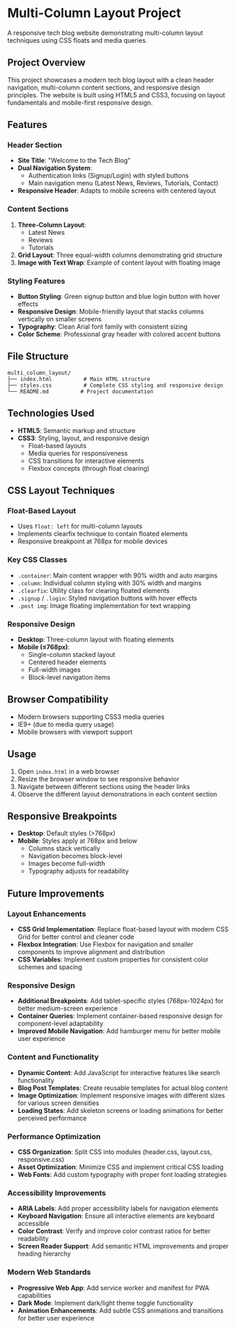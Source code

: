 # Multi-Column Layout Project

A responsive tech blog website demonstrating multi-column layout techniques using CSS floats and media queries.

## Project Overview

This project showcases a modern tech blog layout with a clean header navigation, multi-column content sections, and responsive design principles. The website is built using HTML5 and CSS3, focusing on layout fundamentals and mobile-first responsive design.

## Features

### Header Section
- **Site Title**: "Welcome to the Tech Blog"
- **Dual Navigation System**:
  - Authentication links (Signup/Login) with styled buttons
  - Main navigation menu (Latest News, Reviews, Tutorials, Contact)
- **Responsive Header**: Adapts to mobile screens with centered layout

### Content Sections
1. **Three-Column Layout**: 
   - Latest News
   - Reviews  
   - Tutorials
2. **Grid Layout**: Three equal-width columns demonstrating grid structure
3. **Image with Text Wrap**: Example of content layout with floating image

### Styling Features
- **Button Styling**: Green signup button and blue login button with hover effects
- **Responsive Design**: Mobile-friendly layout that stacks columns vertically on smaller screens
- **Typography**: Clean Arial font family with consistent sizing
- **Color Scheme**: Professional gray header with colored accent buttons

## File Structure

```
multi_column_layout/
├── index.html          # Main HTML structure
├── styles.css          # Complete CSS styling and responsive design
└── README.md          # Project documentation
```

## Technologies Used

- **HTML5**: Semantic markup and structure
- **CSS3**: Styling, layout, and responsive design
  - Float-based layouts
  - Media queries for responsiveness
  - CSS transitions for interactive elements
  - Flexbox concepts (through float clearing)

## CSS Layout Techniques

### Float-Based Layout
- Uses `float: left` for multi-column layouts
- Implements clearfix technique to contain floated elements
- Responsive breakpoint at 768px for mobile devices

### Key CSS Classes
- `.container`: Main content wrapper with 90% width and auto margins
- `.column`: Individual column styling with 30% width and margins
- `.clearfix`: Utility class for clearing floated elements
- `.signup` / `.login`: Styled navigation buttons with hover effects
- `.post img`: Image floating implementation for text wrapping

### Responsive Design
- **Desktop**: Three-column layout with floating elements
- **Mobile (≤768px)**: 
  - Single-column stacked layout
  - Centered header elements
  - Full-width images
  - Block-level navigation items

## Browser Compatibility

- Modern browsers supporting CSS3 media queries
- IE9+ (due to media query usage)
- Mobile browsers with viewport support

## Usage

1. Open `index.html` in a web browser
2. Resize the browser window to see responsive behavior
3. Navigate between different sections using the header links
4. Observe the different layout demonstrations in each content section

## Responsive Breakpoints

- **Desktop**: Default styles (>768px)
- **Mobile**: Styles apply at 768px and below
  - Columns stack vertically
  - Navigation becomes block-level
  - Images become full-width
  - Typography adjusts for readability

## Future Improvements

### Layout Enhancements
- **CSS Grid Implementation**: Replace float-based layout with modern CSS Grid for better control and cleaner code
- **Flexbox Integration**: Use Flexbox for navigation and smaller components to improve alignment and distribution
- **CSS Variables**: Implement custom properties for consistent color schemes and spacing

### Responsive Design
- **Additional Breakpoints**: Add tablet-specific styles (768px-1024px) for better medium-screen experience
- **Container Queries**: Implement container-based responsive design for component-level adaptability
- **Improved Mobile Navigation**: Add hamburger menu for better mobile user experience

### Content and Functionality
- **Dynamic Content**: Add JavaScript for interactive features like search functionality
- **Blog Post Templates**: Create reusable templates for actual blog content
- **Image Optimization**: Implement responsive images with different sizes for various screen densities
- **Loading States**: Add skeleton screens or loading animations for better perceived performance

### Performance Optimization
- **CSS Organization**: Split CSS into modules (header.css, layout.css, responsive.css)
- **Asset Optimization**: Minimize CSS and implement critical CSS loading
- **Web Fonts**: Add custom typography with proper font loading strategies

### Accessibility Improvements
- **ARIA Labels**: Add proper accessibility labels for navigation elements
- **Keyboard Navigation**: Ensure all interactive elements are keyboard accessible
- **Color Contrast**: Verify and improve color contrast ratios for better readability
- **Screen Reader Support**: Add semantic HTML improvements and proper heading hierarchy

### Modern Web Standards
- **Progressive Web App**: Add service worker and manifest for PWA capabilities
- **Dark Mode**: Implement dark/light theme toggle functionality
- **Animation Enhancements**: Add subtle CSS animations and transitions for better user experience
